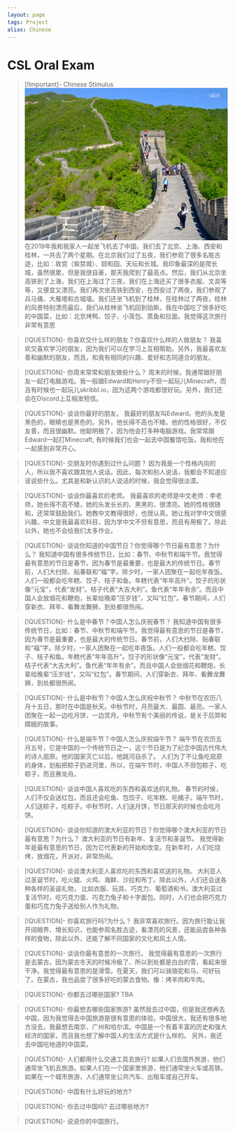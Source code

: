 ```yaml
---
layout: page
tags: Project 
alias: Chinese
---
```


# CSL Oral Exam

> [!Important]- Chinese Stimulus
> ![Great Wall](../../assets/Great%20Wall.jpeg)
> 在2019年我和我家人一起坐飞机去了中国，我们去了北京、上海、西安和桂林，一共去了两个星期。在北京我们过了五夜，我们参观了很多名胜古迹，比如：故宫（紫禁城）、颐和园、天坛和长城。我印象最深的是爬长城，虽然很累，但是我很自豪，那天我爬到了最高点。然后，我们从北京坐高铁到了上海，我们在上海过了三夜，我们在上海还买了很多衣服、文具等等，又便宜又漂亮。我们再次坐高铁到西安，在西安过了两夜，我们参观了兵马俑、大雁塔和古城墙。我们还坐飞机到了桂林，在桂林过了两夜，桂林的风景特别漂亮最后，我们从桂林坐飞机回到珀斯。我在中国吃了很多好吃的中国菜，比如：北京烤鸭、饺子、小笼包、蒸鱼和拉面。我觉得这次旅行非常有意思

> [!QUESTION]- 你喜欢交什么样的朋友？你喜欢什么样的人做朋友？
> 我喜欢交喜欢学习的朋友，因为我们可以在学习上互相帮助。另外，我最喜欢友善和幽默的朋友，而且，和我有相同的兴趣、爱好和志同道合的朋友。

> [!QUESTION]- 你周末常常和朋友做些什么？
> 周末的时候，我通常跟好朋友一起打电脑游戏。我一般跟Edward和Henry不但一起玩儿Minecraft，而且有时候也一起玩儿skribbl.io，因为这两个游戏都很好玩。另外，我们还会在Discord上互相发短信。

> [!QUESTION]- 谈谈你最好的朋友。
> 我最好的朋友叫Edward。他的头发是黑色的，眼睛也是黑色的。另外，他长得不高也不矮。他的性格很好，不仅友善，而且很幽默。他聪明极了，因为他会打多种电脑游戏。我常常跟Edward一起打Minecraft, 有时候我们也会一起去中国餐馆吃饭。我和他在一起感到非常开心。

> [!QUESTION]- 交朋友时你遇到过什么问题？
> 因为我是一个性格内向的人，所以我不喜欢跟其他人说话。因此，每次和别人说话，我都会不知道应该说些什么。尤其是和新认识的人说话的时候，我会觉得很淡漠。

> [!QUESTION]- 谈谈你最喜欢的老师。
> 我最喜欢的老师是中文老师：李老师，她长得不高不矮，她的头发长长的、黑黑的，很漂亮。她的性格很随和，还常常鼓励我们。她教中文教得很好，也很认真。她让我对学中文很感兴趣，中文是我最喜欢科目，因为学中文不但有意思，而且有用极了。除此以外，她也不会给我们太多作业。

> [!QUESTION]- 谈谈你知道的中国节日？你觉得哪个节日最有意思？为什么？
> 我知道中国有很多传统节日，比如：春节、中秋节和端午节。我觉得最有意思的节日是春节，因为春节是最重要，也是最大的传统节日。春节前，人们大扫除、贴春联和“福”字。除夕时，一家人团聚在一起吃年夜饭。人们一般都会吃年糕、饺子、桔子和鱼。年糕代表“年年高升”。饺子的形状像“元宝”，代表“发财”。桔子代表“大吉大利”。鱼代表“年年有余”。而且中国人会放烟花和鞭炮，长辈给晚辈“压岁钱”，又叫“红包”。春节期间，人们穿新衣、拜年、看舞龙舞狮，到处都很热闹。

> [!QUESTION]- 什么是中春节？中国人怎么庆祝春节？
> 我知道中国有很多传统节日，比如：春节、中秋节和端午节。我觉得最有意思的节日是春节，因为春节是最重要，也是最大的传统节日。春节前，人们大扫除、贴春联和“福”字。除夕时，一家人团聚在一起吃年夜饭。人们一般都会吃年糕、饺子、桔子和鱼。年糕代表“年年高升”。饺子的形状像“元宝”，代表“发财”。桔子代表“大吉大利”。鱼代表“年年有余”。而且中国人会放烟花和鞭炮，长辈给晚辈“压岁钱”，又叫“红包”。春节期间，人们穿新衣、拜年、看舞龙舞狮，到处都很热闹。

> [!QUESTION]- 什么是中秋节？中国人怎么庆祝中秋节？
> 中秋节在农历八月十五日，那时在中国是秋天。中秋节时，月亮最大、最圆、最亮。一家人团聚在一起一边吃月饼，一边赏月。中秋节有个美丽的传说，是关于后羿和嫦娥的故事。

> [!QUESTION]- 什么是端午节？中国人怎么庆祝端午节？
> 端午节在农历五月五号，它是中国的一个传统节日之一，这个节日是为了纪念中国古代伟大的诗人屈原。他的国家灭亡以后，他跳河自杀了。 人们为了不让鱼吃屈原的身体，划船把粽子扔进河里，所以，在端午节时，中国人不但包粽子、吃粽子，而且赛龙舟。

> [!QUESTION]- 谈谈中国人喜欢吃的东西和喜欢送的礼物。
> 春节的时侯，人们不仅会送红包，而且还会吃鱼、包饺子、吃年糕、吃橘子。端午节时，人们送粽子，吃粽子。中秋节时，人们送月饼，节日那天的时候也会吃月饼。

> [!QUESTION]- 谈谈你知道的澳大利亚的节日？你觉得哪个澳大利亚的节日最有意思？为什么？
> 澳大利亚的节日有新年、复活节和圣诞节。 我觉得新年是最有意思的节日，因为它代表新的开始和改变。在新年时，人们吃烧烤，放烟花，开派对，非常热闹。

> [!QUESTION]- 谈谈澳大利亚人喜欢吃的东西和喜欢送的礼物。
> 大利亚人过圣诞节时，吃火腿、火鸡、海鲜、沙拉和布丁。除此以外，人们还会送各种各样的圣诞礼物， 比如衣服、玩具、巧克力、葡萄酒和书。澳大利亚过复活节时，吃巧克力蛋、巧克力兔子和十字面包。同时，人们也会把巧克力蛋和巧克力兔子送给别人作为礼物。

> [!QUESTION]- 你喜欢旅行吗?为什么？
> 我非常喜欢旅行。因为旅行能让我开阔眼界、增长知识，也能参观名胜古迹，看漂亮的风景，还能品尝各种各样的食物，除此以外，还能了解不同国家的文化和风土人情。

> [!QUESTION]- 谈谈你最有意思的一次旅行。
> 我觉得最有意思的一次旅行是去蒙古。因为蒙古冬天的时候冷极了、所以到处都是白白的雪，看起来很干净。我觉得最有意思的是滑雪。在夏天，我们可以骑骆驼和马，可好玩了。在蒙古，我也品尝了很多好吃的蒙古食物。像：烤羊肉和牛肉。

> [!QUESTION]- 你都去过哪些国家?
> TBA

> [!QUESTION]- 你最想去哪些国家旅游?
> 虽然我去过中国，但是我还想再去中国，因为我觉得去中国旅游是很有意思的体验。中国很大，我还有很多地方没去，我最想去南京、广州和哈尔滨。中国是一个有着丰富的历史和强大经济的国家，而且我也想了解中国人的生活方式是什么样的。 另外，我还去中国吃地道的中国菜。

> [!QUESTION]- 人们都用什么交通工具去旅行?
> 如果人们去国外旅游，他们通常坐飞机去旅游。如果人们在一个国家里旅游，他们通常坐火车或高铁。如果在一个城市旅游，人们通常坐公共汽车、出租车或自己开车。

> [!QUESTION]- 中国有什么好玩的地方?

> [!QUESTION]- 你去过中国吗? 去过哪些地方?

> [!QUESTION]- 说说你的中国旅行。